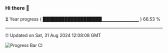 ### Hi there 👋

⏳ Year progress { ███████████████████▁▁▁▁▁▁▁▁▁▁▁ } 66.53 %

---

⏰ Updated on Sat, 31 Aug 2024 12:08:08 GMT

![Progress Bar CI](https://github.com/EinsPommes/EinsPommes/blob/main/.github/workflows/main.yml)
